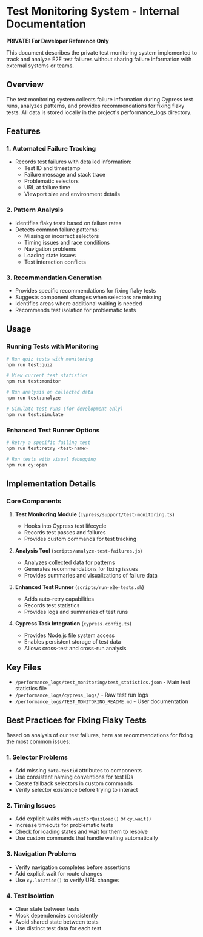 # Test Monitoring System - Internal Documentation

**PRIVATE: For Developer Reference Only**

This document describes the private test monitoring system implemented to track and analyze E2E test failures without sharing failure information with external systems or teams.

## Overview

The test monitoring system collects failure information during Cypress test runs, analyzes patterns, and provides recommendations for fixing flaky tests. All data is stored locally in the project's performance_logs directory.

## Features

### 1. Automated Failure Tracking

- Records test failures with detailed information:
  - Test ID and timestamp
  - Failure message and stack trace
  - Problematic selectors
  - URL at failure time
  - Viewport size and environment details

### 2. Pattern Analysis

- Identifies flaky tests based on failure rates
- Detects common failure patterns:
  - Missing or incorrect selectors
  - Timing issues and race conditions
  - Navigation problems
  - Loading state issues
  - Test interaction conflicts

### 3. Recommendation Generation

- Provides specific recommendations for fixing flaky tests
- Suggests component changes when selectors are missing
- Identifies areas where additional waiting is needed
- Recommends test isolation for problematic tests

## Usage

### Running Tests with Monitoring

```bash
# Run quiz tests with monitoring
npm run test:quiz

# View current test statistics
npm run test:monitor

# Run analysis on collected data
npm run test:analyze

# Simulate test runs (for development only)
npm run test:simulate
```

### Enhanced Test Runner Options

```bash
# Retry a specific failing test
npm run test:retry <test-name>

# Run tests with visual debugging
npm run cy:open
```

## Implementation Details

### Core Components

1. **Test Monitoring Module** (`cypress/support/test-monitoring.ts`)

   - Hooks into Cypress test lifecycle
   - Records test passes and failures
   - Provides custom commands for test tracking

2. **Analysis Tool** (`scripts/analyze-test-failures.js`)

   - Analyzes collected data for patterns
   - Generates recommendations for fixing issues
   - Provides summaries and visualizations of failure data

3. **Enhanced Test Runner** (`scripts/run-e2e-tests.sh`)

   - Adds auto-retry capabilities
   - Records test statistics
   - Provides logs and summaries of test runs

4. **Cypress Task Integration** (`cypress.config.ts`)
   - Provides Node.js file system access
   - Enables persistent storage of test data
   - Allows cross-test and cross-run analysis

## Key Files

- `/performance_logs/test_monitoring/test_statistics.json` - Main test statistics file
- `/performance_logs/cypress_logs/` - Raw test run logs
- `/performance_logs/TEST_MONITORING_README.md` - User documentation

## Best Practices for Fixing Flaky Tests

Based on analysis of our test failures, here are recommendations for fixing the most common issues:

### 1. Selector Problems

- Add missing `data-testid` attributes to components
- Use consistent naming conventions for test IDs
- Create fallback selectors in custom commands
- Verify selector existence before trying to interact

### 2. Timing Issues

- Add explicit waits with `waitForQuizLoad()` or `cy.wait()`
- Increase timeouts for problematic tests
- Check for loading states and wait for them to resolve
- Use custom commands that handle waiting automatically

### 3. Navigation Problems

- Verify navigation completes before assertions
- Add explicit wait for route changes
- Use `cy.location()` to verify URL changes

### 4. Test Isolation

- Clear state between tests
- Mock dependencies consistently
- Avoid shared state between tests
- Use distinct test data for each test
